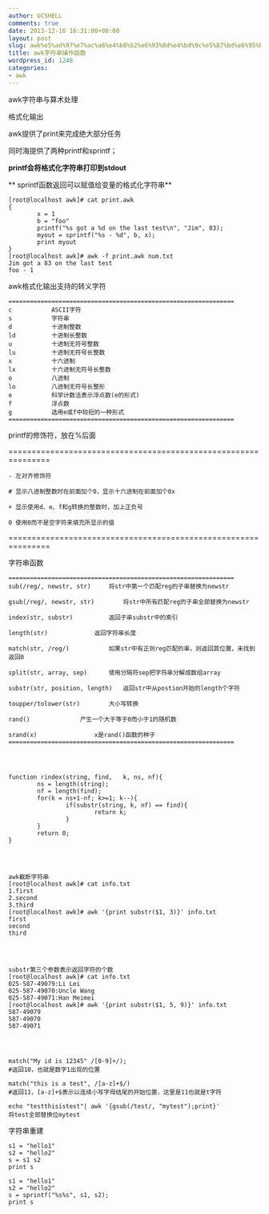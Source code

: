 ```yaml
---
author: UCSHELL
comments: true
date: 2013-12-16 16:31:00+00:00
layout: post
slug: awk%e5%ad%97%e7%ac%a6%e4%b8%b2%e6%93%8d%e4%bd%9c%e5%87%bd%e6%95%b0
title: awk字符串操作函数
wordpress_id: 1248
categories:
- awk
---
```


awk字符串与算术处理

格式化输出

awk提供了print来完成绝大部分任务

同时海提供了两种printf和sprintf；

**printf会将格式化字符串打印到stdout**

** sprintf函数返回可以赋值给变量的格式化字符串**

    
    [root@localhost awk]# cat print.awk
    {
            x = 1
            b = "foo"
            printf("%s got a %d on the last test\n", "Jim", 83);
            myout = sprintf("%s - %d", b, x);
            print myout
    }
    [root@localhost awk]# awk -f print.awk num.txt
    Jim got a 83 on the last test
    foo - 1


awk格式化输出支持的转义字符
 
    ===============================================================
    c			ASCII字符
    s			字符串
    d			十进制整数
    ld			十进制长整数
    u			十进制无符号整数
    lu			十进制无符号长整数
    x			十六进制
    lx			十六进制无符号长整数
    o			八进制	
    lo			八进制无符号长整形
    e			科学计数法表示浮点数(e的形式)
    f			浮点数
    g			选用e或f中较短的一种形式
    ===============================================================

printf的修饰符，放在%后面

===============================================================

	- 左对齐修饰符

	# 显示八进制整数时在前面加个0，显示十六进制在前面加个0x

	+ 显示使用d、e、f和g转换的整数时，加上正负号

	0 使用0而不是空字符来填充所显示的值

===============================================================

字符串函数
    
    ===============================================================
    sub(/reg/, newstr, str)		将str中第一个匹配reg的子串替换为newstr
    
    gsub(/reg/, newstr, str)		将str中所有匹配reg的子串全部替换为newstr
    
    index(str, substr)			返回子串substr中的索引
    
    length(str)				返回字符串长度
    
    match(str, /reg/)			如果str中有正则reg匹配的串，则返回其位置，未找到返回0
    
    split(str, array, sep)		使用分隔符sep把字符串分解成数组array
    
    substr(str, position, length)	返回str中从postion开始的length个字符
    
    toupper/tolower(str)		大小写转换

    rand()				产生一个大于等于0而小于1的随机数

    srand(x)				x是rand()函数的种子
    ===============================================================



    
    function rindex(string, find,   k, ns, nf){
            ns = length(string);
            nf = length(find);
            for(k = ns+1-nf; k>=1; k--){
                    if(substr(string, k, nf) == find){
                            return k;
                    }
            }
            return 0;
    }



    
    awk截断字符串
    [root@localhost awk]# cat info.txt
    1.first
    2.second
    3.third
    [root@localhost awk]# awk '{print substr($1, 3)}' info.txt
    first
    second
    third



    
    substr第三个参数表示返回字符的个数
    [root@localhost awk]# cat info.txt
    025-587-49079:Li Lei
    025-587-49070:Uncle Wang
    025-587-49071:Han Meimei
    [root@localhost awk]# awk '{print substr($1, 5, 9)}' info.txt
    587-49079
    587-49070
    587-49071



    
    match("My id is 12345" /[0-9]+/);
    #返回10，也就是数字1出现的位置
    
    match("this is a test", /[a-z]+$/)
    #返回11，[a-z]+$表示以连续小写字母结尾的开始位置，这里是11也就是t字符
    
    echo "testthisistest"| awk '{gsub(/test/, "mytest");print}'
    将test全部替换位mytest


字符串重建

    
    s1 = "hello1"
    s2 = "hello2"
    s = s1 s2
    print s
    
    s1 = "hello1"
    s2 = "hello2"
    s = sprintf("%s%s", s1, s2);
    print s
